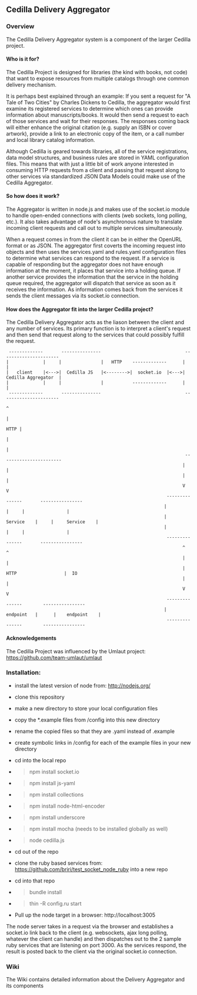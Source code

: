 ## Cedilla Delivery Aggregator

### Overview

The Cedilla Delivery Aggregator system is a component of the larger Cedilla project. 

#### Who is it for?

The Cedilla Project is designed for libraries (the kind with books, not code) that want to expose resources from multiple catalogs through one common delivery mechanism.

It is perhaps best explained through an example:
  If you sent a request for "A Tale of Two Cities" by Charles Dickens to Cedilla, the aggregator would first examine its registered services to determine which ones can provide information about manuscripts/books. It would then send a request to each of those services and wait for their responses. The responses coming back will either enhance the original citation (e.g. supply an ISBN or cover artwork), provide a link to an electronic copy of the item, or a call number and local library catalog information. 

Although Cedilla is geared towards libraries, all of the service registrations, data model structures, and business rules are stored in YAML configuration files. This means that with just a little bit of work anyone interested in consuming HTTP requests from a client and passing that request along to other services via standardized JSON Data Models could make use of the Cedilla Aggregator.
  
#### So how does it work?

The Aggregator is written in node.js and makes use of the socket.io module to handle open-ended connections with clients (web sockets, long polling, etc.). It also takes advantage of node's asynchronous nature to translate incoming client requests and call out to multiple services simultaneously.

When a request comes in from the client it can be in either the OpenURL format or as JSON. The aggregator first coverts the incoming request into objects and then uses the services.yaml and rules.yaml configuration files to determine what services can respond to the request. If a service is capable of responding but the aggregator does not have enough information at the moment, it places that service into a holding queue. If another service provides the information that the service in the holding queue required, the aggregator will dispatch that service as soon as it receives the information. As information comes back from the services it sends the client messages via its socket.io connection.

#### How does the Aggregator fit into the larger Cedilla project?

The Cedilla Delivery Aggregator acts as the liason between the client and any number of services. Its primary function is to interpret a client's request and then send that request along to the services that could possibly fulfill the request.

```
 -------------       ---------------                                ----------------------
|             |     |               |   HTTP    -------------      |                      |
|   client    |<--->|  Cedilla JS   |<-------->|  socket.io  |<--->|  Cedilla Aggregator  |
|             |     |               |           -------------      |                      |
 -------------       ---------------                                ----------------------
                                                                              ^
                                                                              |
                                                                         HTTP | 
			            													  |
                                                                              |
                                                                    -----------------------
                                                                   |                       |
												 			       |                       |
																   V                       V
															 ---------------	   ----------------
														    |               |     |                |
															|    Service    |     |     Service    |
															|               |     |                |
															 ---------------       ----------------
																   ^                       ^
																   |                       |
																   | HTTP                  |  IO
																   |                       |
																   V                       V
															 ---------------        ----------------
															|    endpoint   |      |    endpoint    |
															 ---------------        ----------------
```

#### Acknowledgements

The Cedilla Project was influenced by the Umlaut project: https://github.com/team-umlaut/umlaut


### Installation:

* install the latest version of node from: http://nodejs.org/

* clone this repository

* make a new directory to store your local configuration files

* copy the *.example files from /config into this new directory

* rename the copied files so that they are .yaml instead of .example

* create symbolic links in /config for each of the example files in your new directory 

* cd into the local repo

* > npm install socket.io

* > npm install js-yaml

* > npm install collections

* > npm install node-html-encoder

* > npm install underscore

* > npm install mocha (needs to be installed globally as well)

* > node cedilla.js

* cd out of the repo

* clone the ruby based services from: https://github.com/briri/test_socket_node_ruby into a new repo

* cd into that repo

* > bundle install

* > thin -R config.ru start

* Pull up the node target in a browser: http://localhost:3005 

The node server takes in a request via the browser and establishes a socket.io link back to the client (e.g. websockets, ajax long polling, whatever the client can handle) and then dispatches out to the 2 sample ruby services that are listening on port 3000. As the services respond, the result is posted back to the client via the original socket.io connection.

### Wiki

The Wiki contains detailed information about the Delivery Aggregator and its components

